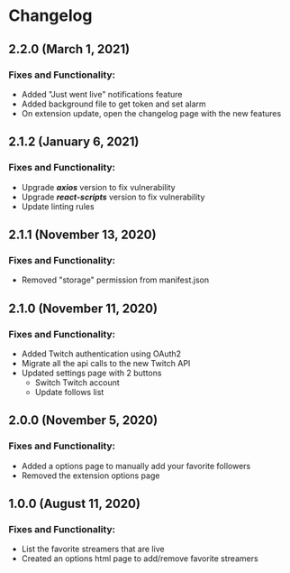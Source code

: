 # Changelog

## 2.2.0 (March 1, 2021)

### Fixes and Functionality:

- Added "Just went live" notifications feature
- Added background file to get token and set alarm
- On extension update, open the changelog page with the new features

## 2.1.2 (January 6, 2021)

### Fixes and Functionality:

- Upgrade **_axios_** version to fix vulnerability
- Upgrade **_react-scripts_** version to fix vulnerability
- Update linting rules

## 2.1.1 (November 13, 2020)

### Fixes and Functionality:

- Removed "storage" permission from manifest.json

## 2.1.0 (November 11, 2020)

### Fixes and Functionality:

- Added Twitch authentication using OAuth2
- Migrate all the api calls to the new Twitch API
- Updated settings page with 2 buttons
    - Switch Twitch account
    - Update follows list

## 2.0.0 (November 5, 2020)

### Fixes and Functionality:

- Added a options page to manually add your favorite followers
- Removed the extension options page

## 1.0.0 (August 11, 2020)

### Fixes and Functionality:

- List the favorite streamers that are live
- Created an options html page to add/remove favorite streamers
